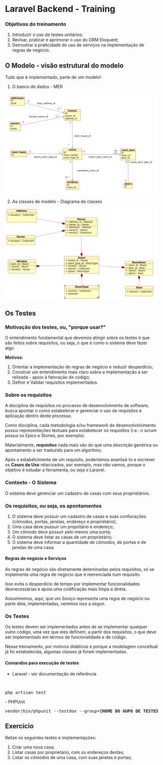 # Laravel Backend - Training

### Objetivos do treinamento

1. Introduzir o uso de testes unitários;
2. Revisar, praticar e aprimorar o uso do ORM Eloquent;
3. Demostrar a praticidade do uso de serviços na implementação de regras de negócio.

## O Modelo - visão estrutural do modelo

Tudo que é implementado, parte de um modelo!

1. O banco de dados - MER

<img src="readme-imgs/der.png">

2. As classes de modelo - Diagrama de classes

<img src="readme-imgs/dc.png">

## Os Testes

### Motivação dos testes, ou, "porque usar?"

O entendimento fundamental que devemos atingir sobre os testes é que são feitos sobre requisitos, ou seja, o que e como o sistema deve fazer algo.

**Motivos:**

1. Orientar a implementação de regras de negócio e reduzir desperdício;
2. Construir um entendimento mais claro sobre a implementação a ser relizada - apoio à fatoração de código;
3. Definir e Validar requisitos implementados.


### Sobre os requisitos

A disciplina de requisitos no processo de desenvolvimento de software, busca apontar o como estabelecer e gerenciar o uso de requisitos e aplicação dentro deste processo.

Como disciplina, cada metodologia e/ou framework de desenvolvolvimento possui representações textuais para estabelecer os requisitos (i.e.: o scrum possui os Epics e Stories, por exemplo).

Materialmente, **requisitos** nada mais são do que uma descrição genérica ou apontamento a ser traduzido para um algorítmo;

Após o estabelcimento de um requisito, poderíamos ananlisá-lo e escrever os **Casos de Uso** relacioados, por exemplo, mas não vamos, porque o objetivo é estudar a ferramenta, ou seja o Laravel.

### Contexto - O Sistema

O sistema deve gerenciar um cadastro de casas com seus proprietários.


### Os requisitos, ou seja, os apontamentos

1. O sistema deve possuir um cadastro de casas e suas confiurações (cômodos, portas, janelas, endereço e proprietário);
2. Uma casa deve pussuir um propritário e endereço;
3. Um cômodo deve possuir pelo menos uma porta; 
4. O sistema deve listar as casas de um proprietário;
5. O sistema deve informar a quantidade de cômodos, de portas e de janelas de uma casa;

#### Regras de negócio e Serviços

As regras de negócio são diretamente deteminadas pelos requisitos, só se implementa uma regra de negócio que é reerenciada num requisito.

Isso evita o desperdício de tempo por implementar funcionalidades desnecessárias e apoia uma codificação mais limpa e direta.

Assumiremos, aqui, que um Seviço representa uma regra de negócio ou parte dela, implementadas, veremos isso a seguir.

### Os Testes

Os testes devem ser implementados antes de se implementar qualquer outro código, uma vez que eles definem, a partir dos requisitos, o que deve ser implementado em termos de funcionalidade e de código.

Nesse treinamento, por motivos didáticos e porque a modelagem conceitual já foi estabelecida, algumas classes já foram implementadas. 

#### Comandos para execução de testes

- Laravel - ver documentação de referência
<br>
<pre>php artisan test </pre>
- PHPUnit
<br>
<pre>vendor/bin/phpunit --testdox --group=<b>[NOME DO GUPO DE TESTES]</b></pre>


## Exercício

Relize os seguintes testes e implementações:

1. Criar uma nova casa;
2. Listar casas por proprietário, com os endereços destas;
3. Listar os cômodos de uma casa, com suas janelas e portas;